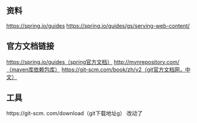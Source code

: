 ## 资料
https://spring.io/guides
https://spring.io/guides/gs/serving-web-content/

## 官方文档链接
https://spring.io/guides（spring官方文档）
http://mvnrepository.com/（maven库依赖包库）
https://git-scm.com/book/zh/v2（git官方文档网，中文）

## 工具
https://git-scm. com/download（git下载地址g）
改动了